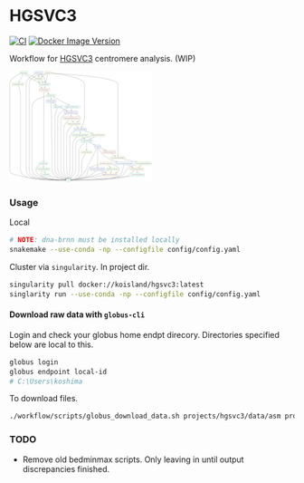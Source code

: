 # HGSVC3
[![CI](https://github.com/logsdon-lab/hgsvc3/actions/workflows/main.yml/badge.svg)](https://github.com/logsdon-lab/hgsvc3/actions/workflows/main.yml)
[![Docker Image Version](https://img.shields.io/docker/v/logsdonlab/hgsvc3)](https://hub.docker.com/r/logsdonlab/hgsvc3)

Workflow for [HGSVC3](https://www.internationalgenome.org/human-genome-structural-variation-consortium/) centromere analysis. (WIP)

<img src="docs/rulegraph.svg" width="50%" />

### Usage
Local
```bash
# NOTE: dna-brnn must be installed locally
snakemake --use-conda -np --configfile config/config.yaml
```

Cluster via `singularity`. In project dir.
```bash
singularity pull docker://koisland/hgsvc3:latest
singlarity run --use-conda -np --configfile config/config.yaml
```

#### Download raw data with `globus-cli`
Login and check your globus home endpt direcory. Directories specified below are local to this.
```bash
globus login
globus endpoint local-id
# C:\Users\koshima
```

To download files.
```bash
./workflow/scripts/globus_download_data.sh projects/hgsvc3/data/asm projects/hgsvc3/data/raw_data
```

### TODO
* Remove old bedminmax scripts. Only leaving in until output discrepancies finished.
